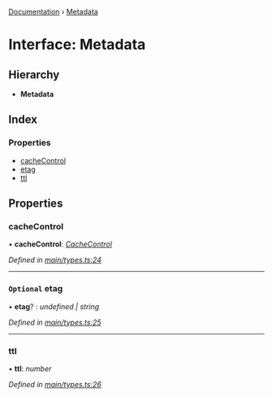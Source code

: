 [Documentation](../README.md) › [Metadata](metadata.md)

# Interface: Metadata

## Hierarchy

* **Metadata**

## Index

### Properties

* [cacheControl](metadata.md#cachecontrol)
* [etag](metadata.md#optional-etag)
* [ttl](metadata.md#ttl)

## Properties

###  cacheControl

• **cacheControl**: *[CacheControl](cachecontrol.md)*

*Defined in [main/types.ts:24](https://github.com/bad-batch/cacheability/blob/311cae7/src/main/types.ts#L24)*

___

### `Optional` etag

• **etag**? : *undefined | string*

*Defined in [main/types.ts:25](https://github.com/bad-batch/cacheability/blob/311cae7/src/main/types.ts#L25)*

___

###  ttl

• **ttl**: *number*

*Defined in [main/types.ts:26](https://github.com/bad-batch/cacheability/blob/311cae7/src/main/types.ts#L26)*
